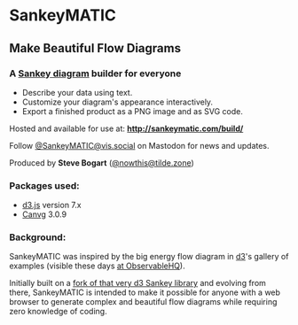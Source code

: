 # SankeyMATIC
## Make Beautiful Flow Diagrams
### A [Sankey diagram](https://en.wikipedia.org/wiki/Sankey_diagram) builder for everyone

* Describe your data using text.
* Customize your diagram's appearance interactively.
* Export a finished product as a PNG image and as SVG code.
<!-- (coming soon!) * Export/import your work in progress as readable plain text files. -->

Hosted and available for use at: **http://sankeymatic.com/build/**

Follow [@SankeyMATIC@vis.social](https://vis.social/@SankeyMATIC) on Mastodon for news and updates.

Produced by **Steve Bogart** ([@nowthis@tilde.zone](https://tilde.zone/@nowthis))

### Packages used:

* [d3.js](https://github.com/d3/d3) version 7.x
* [Canvg](https://github.com/canvg/canvg) 3.0.9

### Background:

SankeyMATIC was inspired by the big energy flow diagram in [d3](http://d3js.org/)'s gallery of examples (visible these days [at ObservableHQ](https://observablehq.com/@d3/sankey)).

Initially built on a [fork of that very d3 Sankey library](https://github.com/nowthis/d3-plugin-captain-sankey) and evolving from there, SankeyMATIC is intended to make it possible for anyone with a web browser to generate complex and beautiful flow diagrams while requiring zero knowledge of coding.
